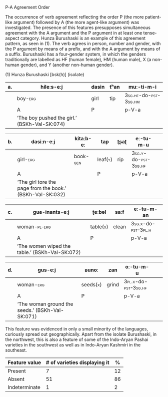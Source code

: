 P-A Agreement Order

The occurrence of verb agreement reflecting the order P (the more
patient-like argument) followed by A (the more agent-like argument) was
investigated. The presence of this features presupposes simultaneous
agreement with the A argument and the P argument in at least one
tense-aspect category. Hunza Burushaski is an example of this agreement
pattern, as seen in (1). The verb agrees in person, number and gender,
with the P argument by means of a prefix, and with the A argument by
means of a suffix. Burushaski has a four-gender system, in which the
genders traditionally are labelled as HF (human female), HM (human
male), X (a non-human gender), and Y (another non-human gender).

(1) <span id="_Ref12281344" class="anchor"></span>Hunza Burushaski
    \[bsk(h)\] (isolate)

| a.  | hileːs-eːj                                            | dasin | tʰan | **muː**-ti-m-**i**                                                                                               |
|-----|-------------------------------------------------------|-------|------|------------------------------------------------------------------------------------------------------------------|
|     | boy-<span style="font-variant:small-caps;">erg</span> | girl  | tip  | <span style="font-variant:small-caps;">3sg.hf</span>-do-<span style="font-variant:small-caps;">pst-3sg.hm</span> |
|     | A                                                     | P     |      | p-V-a                                                                                                            |
|     | ‘The boy pushed the girl.’ (BSKh-Val-SK:074)          |

| b.  | dasiːn-eːj                                                | kitaːb-eː                                              | tap                                                   | ʈʂaʈ | **eː**-tu-m-**u**                                                                                               |     |
|-----|-----------------------------------------------------------|--------------------------------------------------------|-------------------------------------------------------|------|-----------------------------------------------------------------------------------------------------------------|-----|
|     | girl-<span style="font-variant:small-caps;">erg</span>    | book-<span style="font-variant:small-caps;">gen</span> | leaf(<span style="font-variant:small-caps;">y</span>) | rip  | <span style="font-variant:small-caps;">3sg.y</span>-do-<span style="font-variant:small-caps;">pst-3sg.hf</span> |     |
|     | A                                                         |                                                        | P                                                     |      | p-V-a                                                                                                           |     |
|     | ‘The girl tore the page from the book.’ (BSKh-Val-SK:032) |

| c.  | guɕ-inants-eːj                                             | ʈeːbəl                                                 | saːf  | **eː**-tu-m-**an**                                                                                             |
|-----|------------------------------------------------------------|--------------------------------------------------------|-------|----------------------------------------------------------------------------------------------------------------|
|     | woman-<span style="font-variant:small-caps;">pl-erg</span> | table(<span style="font-variant:small-caps;">x</span>) | clean | <span style="font-variant:small-caps;">3sg.x</span>-do-<span style="font-variant:small-caps;">pst-3pl.h</span> |
|     | A                                                          | P                                                      |       | p-V-a                                                                                                          |
|     | ‘The women wiped the table.’ (BSKh-Val-SK:072)             |

| d.  | gus-eːj                                                 | ʁunoː                                                  | zan   | **oː**-tu-m-**u**                                                                                               |     |     |
|-----|---------------------------------------------------------|--------------------------------------------------------|-------|-----------------------------------------------------------------------------------------------------------------|-----|-----|
|     | woman-<span style="font-variant:small-caps;">erg</span> | seeds(<span style="font-variant:small-caps;">x</span>) | grind | <span style="font-variant:small-caps;">3pl.x</span>-do-<span style="font-variant:small-caps;">pst-3sg.hf</span> |     |     |
|     | A                                                       | P                                                      |       | p-V-a                                                                                                           |     |     |
|     | ‘The woman ground the seeds.’ (BSKh-Val-SK:071)         |

This feature was evidenced in only a small minority of the languages,
curiously spread out geographically. Apart from the isolate Burushaski,
in the northwest, this is also a feature of some of the Indo-Aryan
Pashai varieties in the southwest as well as in Indo-Aryan Kashmiri in
the southeast.

| Feature value | \# of varieties displaying it | %   |
|---------------|-------------------------------|-----|
| Present       | 7                             | 12  |
| Absent        | 51                            | 86  |
| Indeterminate | 1                             | 2   |


